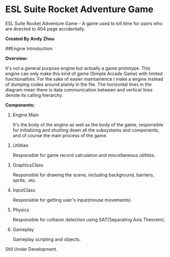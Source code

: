 # ESL Suite Rocket Adventure Game
ESL Suite Rocket Adventure Game - A game used to kill time for users who are directed to 404 page accidentally.

**Created By Andy Zhou**

##Engine Introduction:

**Overview:**

It's not a general purpose engine but actually a game prototype. This 
engine can only make this kind of game (Simple Arcade Game) with limited functionalities. For the sake of easier maintainence I make a engine instead of dumping codes around plainly in the file. The horizontal lines in the diagram mean there is data communication between and vertical lines denote its 
calling hierarchy.

**Components:**

1. Engine Main

   It's the body of the engine as well as the body of the game, responsible for initializing and shutting down all the subsystems and components, and of course the main process of the game.
2. Utilities

   Responsible for game record calculation and miscellaneous utilities.
3. GraphicsClass

   Responsible for drawing the scene, including background, barriers, sprite, .etc.
4. InputClass

   Responsible for getting user's input(mouse movements).
5. Physics

   Responsible for collision detection using SAT(Separating Axis Theorem).
6. Gameplay

   Gameplay scripting and objects.


Still Under Development.